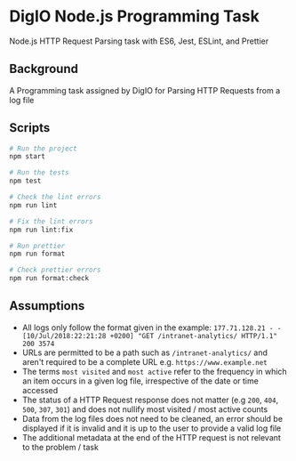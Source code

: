 # DigIO Node.js Programming Task
Node.js HTTP Request Parsing task with ES6, Jest, ESLint, and Prettier

## Background

A Programming task assigned by DigIO for Parsing HTTP Requests from a log file

## Scripts

```bash
# Run the project
npm start

# Run the tests
npm test

# Check the lint errors
npm run lint

# Fix the lint errors
npm run lint:fix

# Run prettier
npm run format

# Check prettier errors
npm run format:check
```

## Assumptions

- All logs only follow the format given in the example:
`177.71.128.21 - - [10/Jul/2018:22:21:28 +0200] "GET /intranet-analytics/ HTTP/1.1" 200 3574`
- URLs are permitted to be a path such as `/intranet-analytics/` and aren't required to be a complete URL e.g. `https://www.example.net`
- The terms `most visited` and `most active` refer to the frequency in which an item occurs in a given log file, irrespective of the date or time accessed
- The status of a HTTP Request response does not matter (e.g `200`, `404`, `500`, `307`, `301`) and does not nullify most visited / most active counts
- Data from the log files does not need to be cleaned, an error should be displayed if it is invalid and it is up to the user to provide a valid log file
- The additional metadata at the end of the HTTP request is not relevant to the problem / task